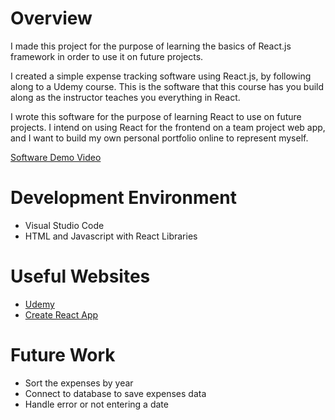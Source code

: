 # Overview

I made this project for the purpose of learning the basics of React.js framework in order to use it on future projects.

I created a simple expense tracking software using React.js, by following along to a Udemy course. This is the software that this course has you build along as the instructor teaches you everything in React.

I wrote this software for the purpose of learning React to use on future projects. I intend on using React for the frontend on a team project web app, and I want to build my own personal portfolio online to represent myself.


[Software Demo Video](https://youtu.be/cgdzg3FHL1o)

# Development Environment

* Visual Studio Code
* HTML and Javascript with React Libraries

# Useful Websites

* [Udemy](https://www.udemy.com/)
* [Create React App](https://create-react-app.dev/docs/getting-started/)

# Future Work

* Sort the expenses by year
* Connect to database to save expenses data
* Handle error or not entering a date